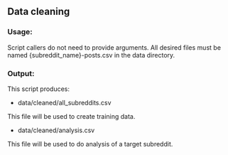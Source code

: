 ## Data cleaning

### Usage:
Script callers do not need to provide arguments. All desired files must be named {subreddit_name}-posts.csv in the data directory.

### Output:
This script produces:

- data/cleaned/all_subreddits.csv

This file will be used to create training data.

- data/cleaned/analysis.csv

This file will be used to do analysis of a target subreddit.